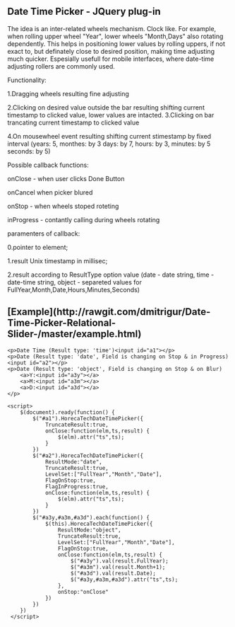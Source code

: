 <h2>Date Time Picker - JQuery plug-in</h2>
The idea is an inter-related wheels mechanism. Clock like. For example, when rolling upper wheel "Year", lower wheels "Month,Days" also rotating dependently. This helps in positioning lower values by rolling uppers, if not exact to, but definately close to desired position, making time adjusting much quicker. Espesially usefull for mobile interfaces, where date-time adjusting rollers are commonly used.

Functionality: 

1.Dragging wheels resulting fine adjusting 

2.Clicking on desired value outside the bar resulting shifting current timestamp to clicked value, lower values are intacted. 
3.Clicking on bar trancating current timestamp to clicked value

4.On mousewheel event resulting shifting current stimestamp by fixed interval (years: 5, monthes: by 3 days: by 7, hours: by 3, minutes: by 5 seconds: by 5)

Possible callback functions:

onClose - when user clicks Done Button

onCancel when picker blured 

onStop - when wheels stoped roteting 

inProgress - contantly calling during wheels rotating

paramenters of callback: 

0.pointer to element; 

1.result Unix timestamp in millisec;

2.result according to ResultType option value (date - date string, time - date-time string, object - separeted values for FullYear,Month,Date,Hours,Minutes,Seconds)

<h2> 
[Example](http://rawgit.com/dmitrigur/Date-Time-Picker-Relational-Slider-/master/example.html)
</h2>

	<p>Date Time (Result type: 'time')<input id="a1"></p>
	<p>Date (Result type: 'date', Field is changing on Stop & in Progress)<input id="a2"></p>
	<p>Date (Result type: 'object', Field is changing on Stop & on Blur)
		<a>Y:<input id="a3y"></a>
		<a>M:<input id="a3m"></a>
		<a>D:<input id="a3d"></a>
	</p> 
	
	<script>
		$(document).ready(function() {
			$("#a1").HorecaTechDateTimePicker({
				TruncateResult:true,
				onClose:function(elm,ts,result) {
					$(elm).attr("ts",ts);
				}
			})
			$("#a2").HorecaTechDateTimePicker({
				ResultMode:"date",
				TruncateResult:true,
				LevelSet:["FullYear","Month","Date"],
				FlagOnStop:true,
				FlagInProgress:true,
				onClose:function(elm,ts,result) {
					$(elm).attr("ts",ts);
				}
			})
			$("#a3y,#a3m,#a3d").each(function() {
				$(this).HorecaTechDateTimePicker({
					ResultMode:"object",
					TruncateResult:true,
					LevelSet:["FullYear","Month","Date"],
					FlagOnStop:true,
					onClose:function(elm,ts,result) {
						$("#a3y").val(result.FullYear);
						$("#a3m").val(result.Month+1);
						$("#a3d").val(result.Date);
						$("#a3y,#a3m,#a3d").attr("ts",ts);
					},
					onStop:"onClose"
				})
			})
		})    
	 </script>

